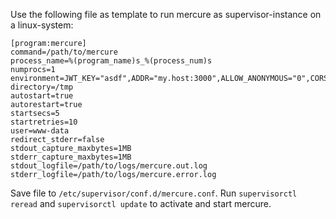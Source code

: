 Use the following file as template to run mercure as supervisor-instance on a linux-system:

    [program:mercure]
    command=/path/to/mercure
    process_name=%(program_name)s_%(process_num)s
    numprocs=1
    environment=JWT_KEY="asdf",ADDR="my.host:3000",ALLOW_ANONYMOUS="0",CORS_ALLOWED_ORIGINS="http://my.host",PUBLISH_ALLOWED_ORIGINS="http://my.host",DEBUG="0"
    directory=/tmp
    autostart=true
    autorestart=true
    startsecs=5
    startretries=10
    user=www-data
    redirect_stderr=false
    stdout_capture_maxbytes=1MB
    stderr_capture_maxbytes=1MB
    stdout_logfile=/path/to/logs/mercure.out.log
    stderr_logfile=/path/to/logs/mercure.error.log
    
Save file to `/etc/supervisor/conf.d/mercure.conf`. Run `supervisorctl reread` and `supervisorctl update` to activate and start mercure.
